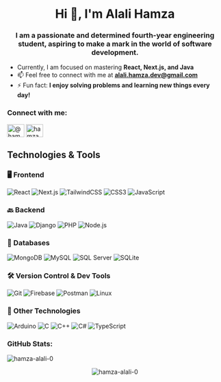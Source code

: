 <h1 align="center">Hi 👋, I'm Alali Hamza</h1>
<h3 align="center">I am a passionate and determined fourth-year engineering student, aspiring to make a mark in the world of software development.</h3>

- Currently, I am focused on mastering **React, Next.js, and Java**  
- 📫 Feel free to connect with me at **alali.hamza.dev@gmail.com**  
- ⚡ Fun fact: **I enjoy solving problems and learning new things every day!**

<h3 align="left">Connect with me:</h3>
<p align="left">
  <a href="https://dev.to/@hamzaalali0" target="blank"><img align="center" src="https://cdn.jsdelivr.net/npm/simple-icons@v3/icons/dev-dot-to.svg" alt="@hamzaalali0" height="30" width="40" /></a>
  <a href="https://linkedin.com/in/hamza--alali" target="blank">
    <img align="center" src="https://raw.githubusercontent.com/rahuldkjain/github-profile-readme-generator/master/src/images/icons/Social/linked-in-alt.svg" alt="hamza alali" height="30" width="40" />
  </a>
</p>

## Technologies & Tools

### 🖥️ Frontend
![React](https://img.shields.io/badge/React-20232A?style=for-the-badge&logo=react&logoColor=61DAFB)
![Next.js](https://img.shields.io/badge/Next.js-000000?style=for-the-badge&logo=next.js&logoColor=white)
![TailwindCSS](https://img.shields.io/badge/TailwindCSS-06B6D4?style=for-the-badge&logo=tailwindcss&logoColor=white)
![CSS3](https://img.shields.io/badge/CSS3-1572B6?style=for-the-badge&logo=css3&logoColor=white)
![JavaScript](https://img.shields.io/badge/JavaScript-F7DF1E?style=for-the-badge&logo=javascript&logoColor=black)

### 🔙 Backend
![Java](https://img.shields.io/badge/Java-007396?style=for-the-badge&logo=java&logoColor=white)
![Django](https://img.shields.io/badge/Django-092E20?style=for-the-badge&logo=django&logoColor=white)
![PHP](https://img.shields.io/badge/PHP-777BB4?style=for-the-badge&logo=php&logoColor=white)
![Node.js](https://img.shields.io/badge/Node.js-339933?style=for-the-badge&logo=node.js&logoColor=white)

### 💾 Databases
![MongoDB](https://img.shields.io/badge/MongoDB-47A248?style=for-the-badge&logo=mongodb&logoColor=white)
![MySQL](https://img.shields.io/badge/MySQL-4479A1?style=for-the-badge&logo=mysql&logoColor=white)
![SQL Server](https://img.shields.io/badge/Microsoft_SQL_Server-CC2927?style=for-the-badge&logo=microsoft-sql-server&logoColor=white)
![SQLite](https://img.shields.io/badge/SQLite-003B57?style=for-the-badge&logo=sqlite&logoColor=white)

### 🛠️ Version Control & Dev Tools
![Git](https://img.shields.io/badge/Git-F05032?style=for-the-badge&logo=git&logoColor=white)
![Firebase](https://img.shields.io/badge/Firebase-FFCA28?style=for-the-badge&logo=firebase&logoColor=black)
![Postman](https://img.shields.io/badge/Postman-FF6C37?style=for-the-badge&logo=postman&logoColor=white)
![Linux](https://img.shields.io/badge/Linux-FCC624?style=for-the-badge&logo=linux&logoColor=black)

### 🌟 Other Technologies
![Arduino](https://img.shields.io/badge/Arduino-00979D?style=for-the-badge&logo=arduino&logoColor=white)
![C](https://img.shields.io/badge/C-00599C?style=for-the-badge&logo=c&logoColor=white)
![C++](https://img.shields.io/badge/C++-00599C?style=for-the-badge&logo=c%2B%2B&logoColor=white)
![C#](https://img.shields.io/badge/C%23-239120?style=for-the-badge&logo=c-sharp&logoColor=white)
![TypeScript](https://img.shields.io/badge/TypeScript-3178C6?style=for-the-badge&logo=typescript&logoColor=white)

<h3 align="left">GitHub Stats:</h3>
<p align="left">
  <img src="https://github-readme-stats.vercel.app/api/top-langs?username=hamza-alali-0&show_icons=true&locale=en&layout=compact" alt="hamza-alali-0" />
</p>
<p align="center">
  <img src="https://github-readme-stats.vercel.app/api?username=hamza-alali-0&show_icons=true&locale=en" alt="hamza-alali-0" />
</p>
